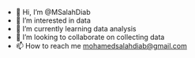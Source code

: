 - 👋 Hi, I’m @MSalahDiab
- 👀 I’m interested in data 
- 🌱 I’m currently learning data analysis
- 💞️ I’m looking to collaborate on collecting data
- 📫 How to reach me mohamedsalahdiab@gmail.com

<!---
MSalahDiab/MSalahDiab is a ✨ special ✨ repository because its `README.md` (this file) appears on your GitHub profile.
You can click the Preview link to take a look at your changes.
--->

